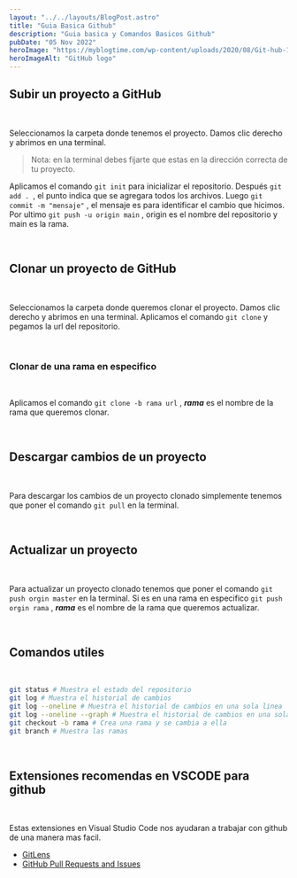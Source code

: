 ```yaml
---
layout: "../../layouts/BlogPost.astro"
title: "Guia Basica Github"
description: "Guia basica y Comandos Basicos Github"
pubDate: "05 Nov 2022"
heroImage: "https://myblogtime.com/wp-content/uploads/2020/08/Git-hub-1.png"
heroImageAlt: "GitHub logo"
---
```


## Subir un proyecto a GitHub

<br/>

Seleccionamos la carpeta donde tenemos el proyecto. Damos clic derecho y abrimos en una terminal.

> Nota: en la terminal debes fijarte que estas en la dirección correcta de tu proyecto.

Aplicamos el comando `git init` para inicializar el repositorio.
Después `git add . `, el punto indica que se agregara todos los archivos.
Luego `git commit -m "mensaje"` , el mensaje es para identificar el cambio que hicimos.
Por ultimo `git push -u origin main` , origin es el nombre del repositorio y main es la rama.

<br/>

## Clonar un proyecto de GitHub

<br/>

Seleccionamos la carpeta donde queremos clonar el proyecto. Damos clic derecho y abrimos en una terminal.
Aplicamos el comando `git clone` y pegamos la url del repositorio.

<br/>

### Clonar de una rama en especifico

<br/>

Aplicamos el comando `git clone -b rama url` , **_rama_** es el nombre de la rama que queremos clonar.

<br/>

## Descargar cambios de un proyecto

<br/>

Para descargar los cambios de un proyecto clonado simplemente tenemos que poner el comando `git pull` en la terminal.

<br/>

## Actualizar un proyecto

<br/>

Para actualizar un proyecto clonado tenemos que poner el comando `git push orgin master` en la terminal.
Si es en una rama en especifico `git push orgin rama` , **_rama_** es el nombre de la rama que queremos actualizar.

<br/>

## Comandos utiles

<br/>

```bash
git status # Muestra el estado del repositorio
git log # Muestra el historial de cambios
git log --oneline # Muestra el historial de cambios en una sola linea
git log --oneline --graph # Muestra el historial de cambios en una sola linea con un grafico
git checkout -b rama # Crea una rama y se cambia a ella
git branch # Muestra las ramas
```

<br/>

## Extensiones recomendas en VSCODE para github

<br/>

Estas extensiones en Visual Studio Code nos ayudaran a trabajar con github de una manera mas facil.

- [GitLens](https://marketplace.visualstudio.com/items?itemName=eamodio.gitlens)
- [GitHub Pull Requests and Issues](https://marketplace.visualstudio.com/items?itemName=GitHub.vscode-pull-request-github)
